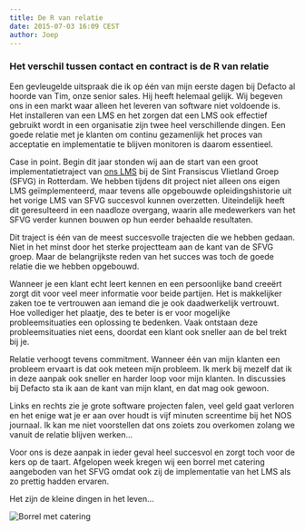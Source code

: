 ```yaml
---
title: De R van relatie
date: 2015-07-03 16:09 CEST
author: Joep
---
```


### Het verschil tussen contact en contract is de R van relatie

Een gevleugelde uitspraak die ik op één van mijn eerste dagen bij Defacto al hoorde van Tim, onze senior sales. Hij heeft helemaal gelijk. Wij begeven ons in een markt waar alleen het leveren van software niet voldoende is. Het installeren van een LMS en het zorgen dat een LMS ook effectief gebruikt wordt in een organisatie zijn twee heel verschillende dingen. Een goede relatie met je klanten om continu gezamenlijk het proces van acceptatie en implementatie te blijven monitoren is daarom essentieel.

Case in point. Begin dit jaar stonden wij aan de start van een groot implementatietraject van [ons LMS](http://www.defacto.nl/capp) bij de Sint Fransiscus Vlietland Groep (SFVG) in Rotterdam. We hebben tijdens dit project niet alleen ons eigen LMS geïmplementeerd, maar tevens alle opgebouwde opleidingshistorie uit het vorige LMS van SFVG succesvol kunnen overzetten. Uiteindelijk heeft dit geresulteerd in een naadloze overgang, waarin alle medewerkers van het SFVG verder kunnen bouwen op hun eerder behaalde resultaten.

Dit traject is één van de meest succesvolle trajecten die we hebben gedaan. Niet in het minst door het sterke projectteam aan de kant van de SFVG groep. Maar de belangrijkste reden van het succes was toch de goede relatie die we hebben opgebouwd.

Wanneer je een klant echt leert kennen en een persoonlijke band creeërt zorgt dit voor veel meer informatie voor beide partijen. Het is makkelijker zaken toe te vertrouwen aan iemand die je ook daadwerkelijk vertrouwt. Hoe vollediger het plaatje, des te beter is er voor mogelijke probleemsituaties een oplossing te bedenken. Vaak ontstaan deze probleemsituaties niet eens, doordat een klant ook sneller aan de bel trekt bij je.

Relatie verhoogt tevens commitment. Wanneer één van mijn klanten een probleem ervaart is dat ook meteen mijn probleem. Ik merk bij mezelf dat ik in deze aanpak ook sneller en harder loop voor mijn klanten. In discussies bij Defacto sta ik aan de kant van mijn klant, en dat mag ook gewoon.

Links en rechts zie je grote software projecten falen, veel geld gaat verloren en het enige wat je er aan over houdt is vijf minuten screentime bij het NOS journaal. Ik kan me niet voorstellen dat ons zoiets zou overkomen zolang we vanuit de relatie blijven werken…

Voor ons is deze aanpak in ieder geval heel succesvol en zorgt toch voor de kers op de taart. Afgelopen week kregen wij een borrel met catering aangeboden van het SFVG omdat ook zij de implementatie van het LMS als zo prettig hadden ervaren.

Het zijn de kleine dingen in het leven…

![Borrel met catering](/images/blog/borrel-met-catering.jpg)
